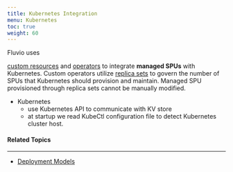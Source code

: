 ```yaml
---
title: Kubernetes Integration
menu: Kubernetes
toc: true
weight: 60
---
```


Fluvio uses 

<a href="https://kubernetes.io/docs/concepts/extend-kubernetes/api-extension/custom-resources" target="_blank">custom resources</a> and <a href="https://kubernetes.io/docs/concepts/extend-kubernetes/operator" target="_blank">operators</a> to integrate **managed SPUs** with Kubernetes. Custom operators utilize <a href="https://kubernetes.io/docs/concepts/workloads/controllers/replicaset" target="_blank">replica sets</a> to govern the number of SPUs that Kubernetes should provision and maintain. Managed SPU provisioned through replica sets cannot be manually modified.


* Kubernetes
    * use Kubernetes API to communicate with KV store
    * at startup we read KubeCtl configuration file to detect Kubernetes cluster host.


#### Related Topics
-------------------
* [Deployment Models](../deployments)